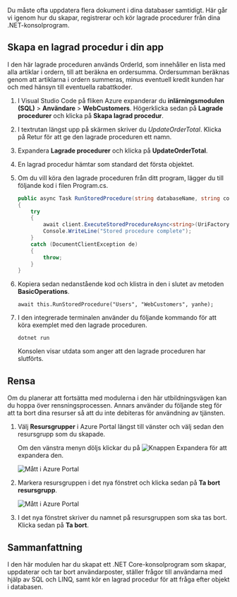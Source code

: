 Du måste ofta uppdatera flera dokument i dina databaser samtidigt. Här går vi igenom hur du skapar, registrerar och kör lagrade procedurer från dina .NET-konsolprogram.

## <a name="create-a-stored-procedure-in-your-app"></a>Skapa en lagrad procedur i din app

I den här lagrade proceduren används OrderId, som innehåller en lista med alla artiklar i ordern, till att beräkna en ordersumma. Ordersumman beräknas genom att artiklarna i ordern summeras, minus eventuell kredit kunden har och med hänsyn till eventuella rabattkoder.

1. I Visual Studio Code på fliken Azure expanderar du **inlärningsmodulen (SQL)** > **Användare** > **WebCustomers**. Högerklicka sedan på **Lagrade procedurer** och klicka på **Skapa lagrad procedur**.

1. I textrutan längst upp på skärmen skriver du *UpdateOrderTotal*. Klicka på Retur för att ge den lagrade proceduren ett namn.

1. Expandera **Lagrade procedurer** och klicka på **UpdateOrderTotal**.

1. En lagrad procedur hämtar som standard det första objektet.

1. Om du vill köra den lagrade proceduren från ditt program, lägger du till följande kod i filen Program.cs.

    ```csharp
    public async Task RunStoredProcedure(string databaseName, string collectionName, User user)
    {
        try
        {
            await client.ExecuteStoredProcedureAsync<string>(UriFactory.CreateStoredProcedureUri(databaseName, collectionName, "sample"), new RequestOptions { PartitionKey = new PartitionKey(user.UserId) });
            Console.WriteLine("Stored procedure complete");
        }
        catch (DocumentClientException de)
        {
            throw;
        }
    }
    ```
    <!--TODO: Update sproc to take order total and check for available dividend, and use of summer coupon code, and provide updated total-->

1. Kopiera sedan nedanstående kod och klistra in den i slutet av metoden **BasicOperations**.

    ```
    await this.RunStoredProcedure("Users", "WebCustomers", yanhe);
    ```

1. I den integrerade terminalen använder du följande kommando för att köra exemplet med den lagrade proceduren.

    ```
    dotnet run
    ```
    Konsolen visar utdata som anger att den lagrade proceduren har slutförts.

## <a name="clean-up"></a>Rensa
<!---TODO: Update for sandbox?--->

Om du planerar att fortsätta med modulerna i den här utbildningsvägen kan du hoppa över rensningsprocessen. Annars använder du följande steg för att ta bort dina resurser så att du inte debiteras för användning av tjänsten.

1. Välj **Resursgrupper** i Azure Portal längst till vänster och välj sedan den resursgrupp som du skapade.  

    Om den vänstra menyn döljs klickar du på ![Knappen Expandera](../media/5-javascript-programming/expand.png) för att expandera den.

   ![Mått i Azure Portal](../media/5-javascript-programming/delete-resources-select.png)

1. Markera resursgruppen i det nya fönstret och klicka sedan på **Ta bort resursgrupp**.

   ![Mått i Azure Portal](../media/5-javascript-programming/delete-resources.png)

1. I det nya fönstret skriver du namnet på resursgruppen som ska tas bort. Klicka sedan på **Ta bort**.

## <a name="summary"></a>Sammanfattning

I den här modulen har du skapat ett .NET Core-konsolprogram som skapar, uppdaterar och tar bort användarposter, ställer frågor till användarna med hjälp av SQL och LINQ, samt kör en lagrad procedur för att fråga efter objekt i databasen.